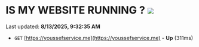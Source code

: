 # IS MY WEBSITE RUNNING ? [![](https://img.shields.io/static/v1?label=Sponsor&message=%E2%9D%A4&logo=GitHub&color=%23fe8e86)](https://github.com/sponsors/Youssef-Lehmam)

Last updated: **8/13/2025, 9:32:35 AM**

- `GET` [https://youssefservice.me](https://youssefservice.me) - **Up** (311ms)
